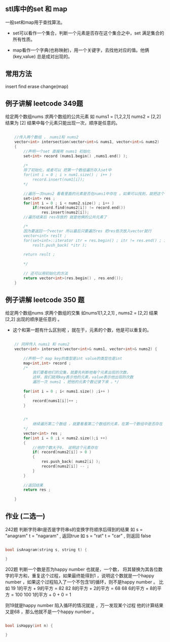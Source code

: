 ## stl库中的set 和 map 

一般set和map用于查找算法。
- set可以看作一个集合，判断一个元素是否存在这个集合之中，set 满足集合的所有性质。

- map看作一个字典(也称映射)，用一个关键字，去找他对应的值。他俩(key,value) 总是成对出现的。

## 常用方法 
insert 
find
erase
change(map)

## 例子讲解 leetcode 349题 
给定两个数组nums 求两个数组的公共元素
如 nums1 = [1,2,2,1] nums2 = [2,2]
结果为 [2]
结果中每个元素只能出现一次，顺序是任意的。

``` cpp
	
	//传入两个数组 ， nums1和 nums2 
	vector<int> intersection(vector<int>& nums1, vector<int>& nums2) 
	{
		//声明一个set 直接用 nums1 初始化  
        set<int> record (nums1.begin() ,nums1.end() );
        
        /*
        除了初始化，或者可以 把第一个数组遍历存入set中
        for(int i = 0 ; i > num1.size() ; i++ )
            record.insert(num1[i]);
        */
        
        //遍历一次nums2 看看里面的元素是否在nums1中存在 。如果可以找到，就把这个存入res
        set<int> res ;
        for(int i = 0 ; i < nums2.size() ; i++ )
            if(record.find(nums2[i]) != record.end())
                res.insert(nums2[i]);
        //遍历结束后 res存放的 就是他俩的公共元素了 

        /*
        因为要返回一个vector 所以最后只要遍历res 把res依次放入vector就行 
        vector<int> reslt ;
        for(set<int>::iterator itr = res.begin() ; itr != res.end() ; itr ++ )
            reslt.push_back( *itr );
        
        return reslt ;
        
        */
        
        // 还可以用初始化的方法  
        return vector<int>(res.begin() , res.end());
    }

```

## 例子讲解 leetcode 350 题
给定两个数组nums 求两个数组的交集 
如nums1[1,2,2,1]  , nums2 = [2,2]
结果[2,2] 
出现的顺序是任意的 。

- 这个和第一题有什么区别呢 ，就在于，元素的个数，他是可以重复的。

``` cpp
	
	// 同样传入 nums1 和 nums2 
	vector<int> intersect(vector<int>& nums1, vector<int>& nums2) {
        
        //声明一个 map key的类型是int value的类型也是int 
        map<int,int> record ; 
        /*	
        	我们要看他们的交集，就要先判断他每个元素出现的次数，
        	这样，我们就用key表示他的元素，value表示他出现的次数 
        	遍历一次 nums1 ，把他的元素个数记录下来 。*/
        
        for(int i = 0 ; i< nums1.size() ;i++ )
        {
            record[nums1[i]]++ ; 
        }
        

        /*
        	继续遍历第二个数组 ，就要看看第二个数组的元素，在第一个数组中是否存在 ，每找到存在一个 ，我们就在记录中减去一个 
        */
        vector<int> res ;
        for(int i = 0 ;i < nums2.size();i ++)
        {
        	//他的个数大于0， 说明这个元素存在 
            if( record[nums2[i]] > 0 )
            {
                res.push_back( nums2[i] );
                record[nums2[i]] -- ;
            }
        }
        
        //返回结果
        return res ;
        
    }
```
## 作业 (二选一)

242题 判断字符串t是否是字符串s的变换字符顺序后得到的结果
如 s = "anagram"  t = "nagaram" , 返回true 
如 s = "rat"  t = "car" , 则返回 false 

``` cpp

bool isAnagram(string s, string t) {

}

```

202题 判断一个数是否为happy number 也就是，一个数，
将其替换为其各位数字的平方和，重复这个过程，如果最终能得到1
，说明这个数就是一个happy number ，如果这个过程陷入了一个不包含1的循环，则不是happy number 。
比如 
19  1的平方 + 9的平方 = 82 
82  8的平方 + 2的平方 = 68 
68  6的平方 + 8的平方 = 100 
100 1的平方 + 0 + 0  = 1 

则19就是happy number 
陷入循环的情况就是 ，万一发现某个过程 他的计算结果又是68 ，那么他就不是一个happy number 。 

``` cpp

bool isHappy(int n) {
	
}
```
